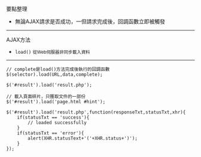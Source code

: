 要點整理
- 無論AJAX請求是否成功，一但請求完成後，回調函數立即被觸發

---

AJAX方法
- `load()` <small>從Web伺服器非同步載入資料</small>

---

```
// complete是load()方法完成後執行的回調函數
$(selector).load(URL,data,complete);

$('#result').load('result.php');
```

```
// 載入頁面碎片，只獲取文件的一部份
$('#result').load('page.html #hint');
```

```
$('#result').load('result.php',function(responseTxt,statusTxt,xhr){
	if(statusTxt == 'success'){
		// loaded successfully
	}
	if(statusTxt == 'error'){
		alert(XHR.statusText+'('+XHR.status+')');
	}
});
```